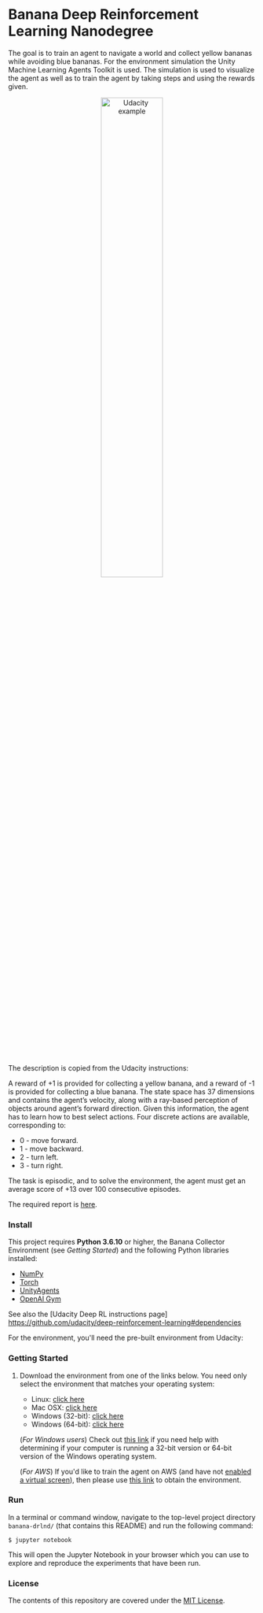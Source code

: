 Banana Deep Reinforcement Learning Nanodegree
===========================

The goal is to train an agent to navigate a world and collect yellow bananas while avoiding blue bananas.
For the environment simulation the Unity Machine Learning Agents Toolkit is used. The simulation is used to visualize the agent as well as to train the agent by taking steps and using the rewards given.


<p align="center"><img src="https://video.udacity-data.com/topher/2018/June/5b1ab4b0_banana/banana.gif" alt="Udacity example" width="50%" style="middle"></p>

The description is copied from the Udacity instructions:

A reward of +1 is provided for collecting a yellow banana, and a reward of -1 is provided for collecting a blue banana. The state space has 37 dimensions and contains the agent’s velocity, along with a ray-based perception of objects around agent’s forward direction. Given this information, the agent has to learn how to best select actions. Four discrete actions are available, corresponding to:

- 0 - move forward.
- 1 - move backward.
- 2 - turn left.
- 3 - turn right.

The task is episodic, and to solve the environment, the agent must get an average score of +13 over 100 consecutive episodes. 

The required report is [here](reports/Report.pdf).


### Install
This project requires **Python 3.6.10** or higher, the Banana Collector Environment (see *Getting Started*) and the following Python libraries installed:

- [NumPy](http://www.numpy.org/)
- [Torch](https://pytorch.org)
- [UnityAgents](https://github.com/Unity-Technologies/ml-agents)
- [OpenAI Gym](https://gym.openai.com)

See also the [Udacity Deep RL instructions page] https://github.com/udacity/deep-reinforcement-learning#dependencies

For the environment, you'll need the pre-built environment from Udacity:

### Getting Started

1. Download the environment from one of the links below.  You need only select the environment that matches your operating system:
    - Linux: [click here](https://s3-us-west-1.amazonaws.com/udacity-drlnd/P1/Banana/Banana_Linux.zip)
    - Mac OSX: [click here](https://s3-us-west-1.amazonaws.com/udacity-drlnd/P1/Banana/Banana.app.zip)
    - Windows (32-bit): [click here](https://s3-us-west-1.amazonaws.com/udacity-drlnd/P1/Banana/Banana_Windows_x86.zip)
    - Windows (64-bit): [click here](https://s3-us-west-1.amazonaws.com/udacity-drlnd/P1/Banana/Banana_Windows_x86_64.zip)
    
    (_For Windows users_) Check out [this link](https://support.microsoft.com/en-us/help/827218/how-to-determine-whether-a-computer-is-running-a-32-bit-version-or-64) if you need help with determining if your computer is running a 32-bit version or 64-bit version of the Windows operating system.

    (_For AWS_) If you'd like to train the agent on AWS (and have not [enabled a virtual screen](https://github.com/Unity-Technologies/ml-agents/blob/master/docs/Training-on-Amazon-Web-Service.md)), then please use [this link](https://s3-us-west-1.amazonaws.com/udacity-drlnd/P1/Banana/Banana_Linux_NoVis.zip) to obtain the environment.


### Run
In a terminal or command window, navigate to the top-level project directory `banana-drlnd/` (that contains this README) and run the following command:

```shell
$ jupyter notebook
```

This will open the Jupyter Notebook in your browser which you can use to explore and reproduce the experiments that have been run. 


### License
The contents of this repository are covered under the [MIT License](LICENSE).
